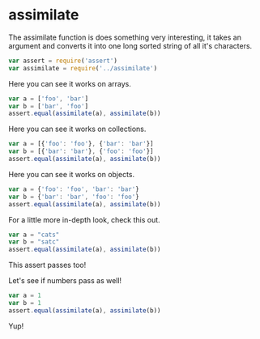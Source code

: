 # assimilate

The assimilate function is does something very interesting, it takes an argument and converts it into one long sorted string of all it's characters.

```javascript
var assert = require('assert')
var assimilate = require('../assimilate')
```

Here you can see it works on arrays.

```javascript
var a = ['foo', 'bar']
var b = ['bar', 'foo']
assert.equal(assimilate(a), assimilate(b))
```

Here you can see it works on collections.

```javascript
var a = [{'foo': 'foo'}, {'bar': 'bar'}]
var b = [{'bar': 'bar'}, {'foo': 'foo'}]
assert.equal(assimilate(a), assimilate(b))
```

Here you can see it works on objects.

```javascript
var a = {'foo': 'foo', 'bar': 'bar'}
var b = {'bar': 'bar', 'foo': 'foo'}
assert.equal(assimilate(a), assimilate(b))
```

For a little more in-depth look, check this out.

```javascript
var a = "cats"
var b = "satc"
assert.equal(assimilate(a), assimilate(b))
```

This assert passes too!

Let's see if numbers pass as well!

```javascript
var a = 1
var b = 1
assert.equal(assimilate(a), assimilate(b))
```

Yup!

<!-- START doctoc -->
<!-- END doctoc -->
